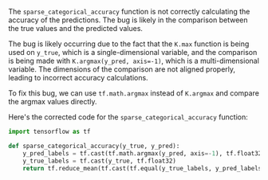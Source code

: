 The `sparse_categorical_accuracy` function is not correctly calculating the accuracy of the predictions. The bug is likely in the comparison between the true values and the predicted values.

The bug is likely occurring due to the fact that the `K.max` function is being used on `y_true`, which is a single-dimensional variable, and the comparison is being made with `K.argmax(y_pred, axis=-1)`, which is a multi-dimensional variable. The dimensions of the comparison are not aligned properly, leading to incorrect accuracy calculations.

To fix this bug, we can use `tf.math.argmax` instead of `K.argmax` and compare the argmax values directly.

Here's the corrected code for the `sparse_categorical_accuracy` function:

```python
import tensorflow as tf

def sparse_categorical_accuracy(y_true, y_pred):
    y_pred_labels = tf.cast(tf.math.argmax(y_pred, axis=-1), tf.float32)
    y_true_labels = tf.cast(y_true, tf.float32)
    return tf.reduce_mean(tf.cast(tf.equal(y_true_labels, y_pred_labels), tf.float32))
```